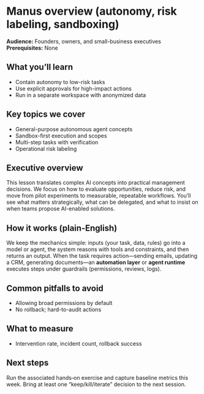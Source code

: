 # Manus overview (autonomy, risk labeling, sandboxing)

**Audience:** Founders, owners, and small-business executives  
**Prerequisites:** None

## What you’ll learn
- Contain autonomy to low-risk tasks
- Use explicit approvals for high-impact actions
- Run in a separate workspace with anonymized data

## Key topics we cover
- General-purpose autonomous agent concepts
- Sandbox-first execution and scopes
- Multi-step tasks with verification
- Operational risk labeling

## Executive overview
This lesson translates complex AI concepts into practical management decisions. We focus on how to evaluate opportunities, reduce risk, and move from pilot experiments to measurable, repeatable workflows. You’ll see what matters strategically, what can be delegated, and what to insist on when teams propose AI-enabled solutions.


## How it works (plain-English)
We keep the mechanics simple: inputs (your task, data, rules) go into a model or agent, the system reasons with tools and constraints, and then returns an output. When the task requires action—sending emails, updating a CRM, generating documents—an **automation layer** or **agent runtime** executes steps under guardrails (permissions, reviews, logs).

## Common pitfalls to avoid
- Allowing broad permissions by default
- No rollback; hard-to-audit actions

## What to measure
- Intervention rate, incident count, rollback success


## Next steps
Run the associated hands‑on exercise and capture baseline metrics this week. Bring at least one “keep/kill/iterate” decision to the next session.
